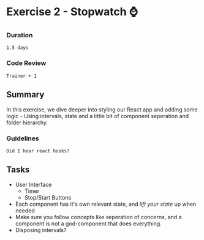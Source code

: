 # Exercise 2 - Stopwatch :watch:

### Duration
`1.5 days`

### Code Review
`Trainer + 1`

## Summary
In this exercise, we dive deeper into styling our React app and adding some logic -  Using intervals, state and a little bit of component seperation and folder hierarchy.

### Guidelines
`Did I hear react hooks?`

## Tasks
* User Interface
    * Timer
    * Stop/Start Buttons
* Each component has it's own relevant state, and *lift your state* up when needed
* Make sure you follow concepts like seperation of concerns, and a component is not a god-component that does everything.
* Disposing intervals?


